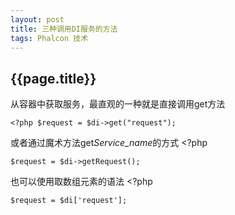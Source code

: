 ```yaml
---
layout: post
title: 三种调用DI服务的方法
tags: Phalcon 技术
---
```

## {{page.title}} ##
从容器中获取服务，最直观的一种就是直接调用get方法

    <?php $request = $di->get("request");

或者通过魔术方法get*Service_name*的方式
    <?php
    
    $request = $di->getRequest();

也可以使用取数组元素的语法
    <?php
    
    $request = $di['request'];